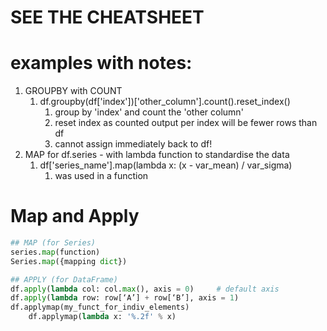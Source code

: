 
# SEE THE CHEATSHEET

# examples with notes:
  1. GROUPBY with COUNT
     1. df.groupby(df['index'])['other_column'].count().reset_index()
        1. group by 'index' and count the 'other column'
        2. reset index as counted output per index will be fewer rows than df
        3. cannot assign immediately back to df!
  2. MAP for df.series - with lambda function to standardise the data
     1. df['series_name'].map(lambda x: (x - var_mean) / var_sigma)
        1. was used in a function




# Map and Apply
```python
## MAP (for Series)
series.map(function)
Series.map({mapping dict})

## APPLY (for DataFrame)
df.apply(lambda col: col.max(), axis = 0)     # default axis
df.apply(lambda row: row[‘A’] + row[‘B’], axis = 1)
df.applymap(my_funct_for_indiv_elements)
    df.applymap(lambda x: '%.2f' % x)
```
